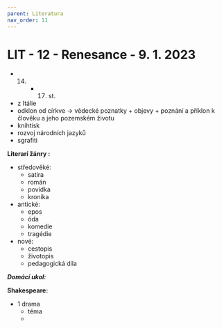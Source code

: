 ```yaml
---
parent: Literatura
nav_order: 11
---
```

# LIT - 12 - Renesance - 9. 1. 2023
- 14. - 17. st.
- z Itálie
- odklon od církve -> vědecké poznatky + objevy + poznání a příklon k člověku a jeho pozemském životu
- knihtisk
- rozvoj národních jazyků
- sgrafiti

**Literarí žánry :**
- středověké:
	- satira
	- román
	- povídka
	- kronika
- antické:
	- epos
	- óda
	- komedie
	- tragédie
- nové:
	- cestopis
	- životopis
	- pedagogická díla

***Domácí ukol:***

**Shakespeare:**
- 1 drama
	- téma
	- 